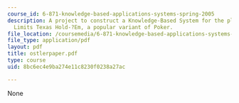 ```yaml
---
course_id: 6-871-knowledge-based-applications-systems-spring-2005
description: A project to construct a Knowledge-Based System for the playing of No
  Limits Texas Hold-?Em, a popular variant of Poker.
file_location: /coursemedia/6-871-knowledge-based-applications-systems-spring-2005/8bc6ec4e9ba274e11c8230f0238a27ac_ostlerpaper.pdf
file_type: application/pdf
layout: pdf
title: ostlerpaper.pdf
type: course
uid: 8bc6ec4e9ba274e11c8230f0238a27ac

---
```

None